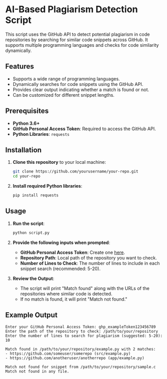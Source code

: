 # AI-Based Plagiarism Detection Script

This script uses the GitHub API to detect potential plagiarism in code repositories by searching for similar code snippets across GitHub. It supports multiple programming languages and checks for code similarity dynamically.

## Features

- Supports a wide range of programming languages.
- Dynamically searches for code snippets using the GitHub API.
- Provides clear output indicating whether a match is found or not.
- Can be customized for different snippet lengths.

## Prerequisites

- **Python 3.6+**
- **GitHub Personal Access Token**: Required to access the GitHub API.
- **Python Libraries**: `requests`

## Installation

1. **Clone this repository** to your local machine:
    ```bash
    git clone https://github.com/yourusername/your-repo.git
    cd your-repo
    ```

2. **Install required Python libraries**:
    ```bash
    pip install requests
    ```

## Usage

1. **Run the script**:
    ```bash
    python script.py
    ```

2. **Provide the following inputs when prompted**:
    - **GitHub Personal Access Token**: Create one [here](https://github.com/settings/tokens).
    - **Repository Path**: Local path of the repository you want to check.
    - **Number of Lines to Check**: The number of lines to include in each snippet search (recommended: 5-20).

3. **Review the Output**:
    - The script will print "Match found" along with the URLs of the repositories where similar code is detected.
    - If no match is found, it will print "Match not found."

## Example Output

```plaintext
Enter your GitHub Personal Access Token: ghp_exampleToken123456789
Enter the path of the repository to check: /path/to/your/repository
Enter the number of lines to search for plagiarism (suggested: 5-20): 10

Match found in /path/to/your/repository/example.py with 2 matches:
- https://github.com/someuser/somerepo (src/example.py)
- https://github.com/anotheruser/anotherrepo (app/example.py)

Match not found for snippet from /path/to/your/repository/sample.c
Match not found in any file.
